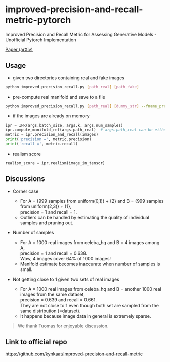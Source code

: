 # improved-precision-and-recall-metric-pytorch

Improved Precision and Recall Metric for Assessing Generative Models - Unofficial Pytorch Implementation

[Paper (arXiv)](https://arxiv.org/abs/1904.06991)

## Usage

- given two directories containing real and fake images
``` bash
python improved_precision_recall.py [path_real] [path_fake]
```

- pre-compute real manifold and save to a file
``` bash
python improved_precision_recall.py [path_real] [dummy_str] --fname_precalc [filename_dest]
```

- if the images are already on memory
```python
ipr = IPR(args.batch_size, args.k, args.num_samples)
ipr.compute_manifold_ref(args.path_real)  # args.path_real can be either directory or pre-computed manifold file
metric = ipr.precision_and_recall(images)
print('precision =', metric.precision)
print('recall =', metric.recall)
```

- realism score
```python
realism_score = ipr.realism(image_in_tensor)
```

## Discussions

- Corner case
  - For A = {999 samples from uniform(0,1)} + {2} and B = {999 samples from uniform(2,3)} + {1},<br/>
precision = 1 and recall = 1.<br/>
  - Outliers can be handled by estimating the quality of individual samples and pruning out.

- Number of samples
  - For A = 1000 real images from celeba_hq and B = 4 images among A,<br/>
precision = 1 and recall = 0.638.<br/>
Wow, 4 images cover 64% of 1000 images!<br/>
  - Manifold estimate becomes inaccurate when number of samples is small.

- Not getting close to 1 given two sets of real images
  - For A = 1000 real images from celeba_hq and B = another 1000 real images from the same dataset, <br/>
precision = 0.639 and recall = 0.661.<br/>
They are not close to 1 even though both set are sampled from the same distribution (=dataset).<br/>
  - It happens because image data in general is extremely sparse.

> We thank Tuomas for enjoyable discussion.

## Link to official repo

https://github.com/kynkaat/improved-precision-and-recall-metric
